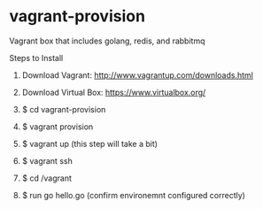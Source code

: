 # vagrant-provision
Vagrant box that includes golang, redis, and rabbitmq

Steps to Install

1. Download Vagrant:
http://www.vagrantup.com/downloads.html

2. Download Virtual Box:
https://www.virtualbox.org/

3. $ cd vagrant-provision

4. $ vagrant provision

5. $ vagrant up (this step will take a bit)

6. $ vagrant ssh

7. $ cd /vagrant

7. $ run go hello.go (confirm environemnt configured correctly)





